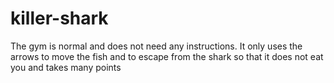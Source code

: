 # killer-shark
The gym is normal and does not need any instructions. It only uses the arrows to move the fish and to escape from the shark so that it does not eat you and takes many points
